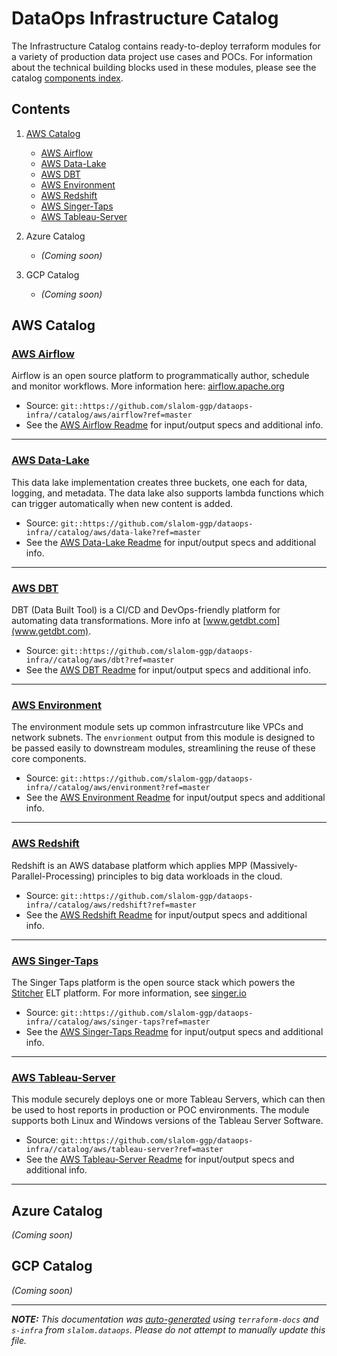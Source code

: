 
# DataOps Infrastructure Catalog

The Infrastructure Catalog contains ready-to-deploy terraform modules for a variety of production data project use cases and POCs. For information about the technical building blocks used in these modules, please see the catalog [components index](components_index.md).

## Contents

1. [AWS Catalog](#aws-Catalog)
    - [AWS Airflow](#AWS-Airflow)
    - [AWS Data-Lake](#AWS-Data-Lake)
    - [AWS DBT](#AWS-DBT)
    - [AWS Environment](#AWS-Environment)
    - [AWS Redshift](#AWS-Redshift)
    - [AWS Singer-Taps](#AWS-Singer-Taps)
    - [AWS Tableau-Server](#AWS-Tableau-Server)

2. Azure Catalog
    * _(Coming soon)_
2. GCP Catalog
    * _(Coming soon)_

## AWS Catalog

### [AWS Airflow](../catalog/aws/airflow/README.md)

Airflow is an open source platform to programmatically author, schedule and monitor workflows. More information here: [airflow.apache.org](https://airflow.apache.org/)


* Source: `git::https://github.com/slalom-ggp/dataops-infra//catalog/aws/airflow?ref=master`
* See the [AWS Airflow Readme](../catalog/aws/airflow/README.md) for input/output specs and additional info.

-------------------

### [AWS Data-Lake](../catalog/aws/data-lake/README.md)

This data lake implementation creates three buckets, one each for data, logging, and metadata. The data lake also supports lambda functions which can
trigger automatically when new content is added.


* Source: `git::https://github.com/slalom-ggp/dataops-infra//catalog/aws/data-lake?ref=master`
* See the [AWS Data-Lake Readme](../catalog/aws/data-lake/README.md) for input/output specs and additional info.

-------------------

### [AWS DBT](../catalog/aws/dbt/README.md)

DBT (Data Built Tool) is a CI/CD and DevOps-friendly platform for automating data transformations. More info at [www.getdbt.com](www.getdbt.com).



* Source: `git::https://github.com/slalom-ggp/dataops-infra//catalog/aws/dbt?ref=master`
* See the [AWS DBT Readme](../catalog/aws/dbt/README.md) for input/output specs and additional info.

-------------------

### [AWS Environment](../catalog/aws/environment/README.md)

The environment module sets up common infrastrcuture like VPCs and network subnets. The `envrionment` output
from this module is designed to be passed easily to downstream modules, streamlining the reuse of these core components.



* Source: `git::https://github.com/slalom-ggp/dataops-infra//catalog/aws/environment?ref=master`
* See the [AWS Environment Readme](../catalog/aws/environment/README.md) for input/output specs and additional info.

-------------------

### [AWS Redshift](../catalog/aws/redshift/README.md)

Redshift is an AWS database platform which applies MPP (Massively-Parallel-Processing) principles to big data workloads in the cloud.


* Source: `git::https://github.com/slalom-ggp/dataops-infra//catalog/aws/redshift?ref=master`
* See the [AWS Redshift Readme](../catalog/aws/redshift/README.md) for input/output specs and additional info.

-------------------

### [AWS Singer-Taps](../catalog/aws/singer-taps/README.md)

The Singer Taps platform is the open source stack which powers the [Stitcher](www.stitcher.com) ELT platform. For more information, see [singer.io](https://singer.io)


* Source: `git::https://github.com/slalom-ggp/dataops-infra//catalog/aws/singer-taps?ref=master`
* See the [AWS Singer-Taps Readme](../catalog/aws/singer-taps/README.md) for input/output specs and additional info.

-------------------

### [AWS Tableau-Server](../catalog/aws/tableau-server/README.md)

This module securely deploys one or more Tableau Servers, which can then be used to host reports in production or POC environments.
The module supports both Linux and Windows versions of the Tableau Server Software.


* Source: `git::https://github.com/slalom-ggp/dataops-infra//catalog/aws/tableau-server?ref=master`
* See the [AWS Tableau-Server Readme](../catalog/aws/tableau-server/README.md) for input/output specs and additional info.

-------------------



## Azure Catalog

_(Coming soon)_

## GCP Catalog

_(Coming soon)_

-------------------

_**NOTE:** This documentation was [auto-generated](build.py) using
`terraform-docs` and `s-infra` from `slalom.dataops`.
Please do not attempt to manually update this file._

